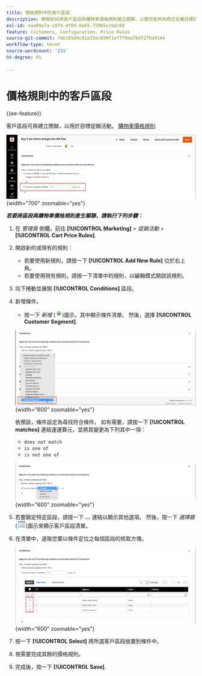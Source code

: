 ```yaml
---
title: 價格規則中的客戶區段
description: 瞭解如何將客戶區段與購物車價格規則建立關聯，以便您能夠為商店定義目標促銷活動。
exl-id: eaa04e7a-c0f9-4f09-8e65-75965ccbdc69
feature: Customers, Configuration, Price Rules
source-git-commit: 7de285d4cd1e25ec890f1efff9ea7bdf2f0a9144
workflow-type: tm+mt
source-wordcount: '231'
ht-degree: 0%

---
```


# 價格規則中的客戶區段

{{ee-feature}}

客戶區段可與建立關聯，以用於目標促銷活動。 [購物車價格規則](../merchandising-promotions/price-rules-cart.md).

![購物車價格規則 — 目標客戶區段](assets/price-rule-cart-condition-segments.png){width="700" zoomable="yes"}

_**若要將區段與購物車價格規則產生關聯，請執行下列步驟：**_

1. 在 _管理員_ 側欄，前往 **[!UICONTROL Marketing]** > _促銷活動_ > **[!UICONTROL Cart Price Rules]**.

1. 開啟新的或現有的規則：

   * 若要使用新規則，請按一下 **[!UICONTROL Add New Rule]** 位於右上角。
   * 若要使用現有規則，請按一下清單中的規則，以編輯模式開啟該規則。

1. 向下捲動並展開 **[!UICONTROL Conditions]** 區段。

1. 新增條件。

   * 按一下 _新增_ (![清單圖示](../assets/icon-add-green-circle.png))圖示，其中顯示條件清單。 然後，選擇 **[!UICONTROL Customer Segment]**.

   ![購物車價格規則 — 新增客戶區段條件](assets/condition-customer-segment.png){width="600" zoomable="yes"}

   依預設，條件設定為尋找符合條件。 如有需要，請按一下 **[!UICONTROL matches]** 連結運運算元，並將其變更為下列其中一項：

   * `does not match`
   * `is one of`
   * `is not one of`

   ![條件運運算元](assets/price-rule-condition-customer-segment-operator.png){width="600" zoomable="yes"}

1. 若要鎖定特定區段，請按一下 **...** 連結以顯示其他選項。 然後，按一下 _選擇器_ (![清單圖示](../assets/icon-list-chooser.png))圖示來顯示客戶區段清單。

1. 在清單中，選取您要以條件定位之每個區段的核取方塊。

   ![購物車價格規則 — 條件選擇器清單](assets/condition-segment-chooser-list.png){width="600" zoomable="yes"}

1. 按一下 **[!UICONTROL Select]** 將所選客戶區段放置到條件中。

1. 視需要完成其餘的價格規則。

1. 完成後，按一下 **[!UICONTROL Save]**.
